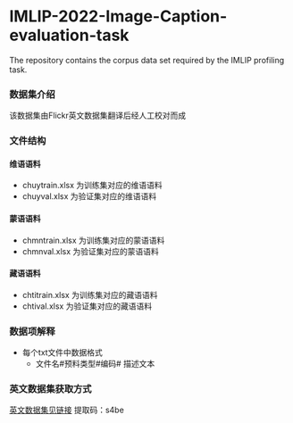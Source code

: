 # IMLIP-2022-Image-Caption-evaluation-task
The repository contains the corpus data set required by the IMLIP profiling task.
### 数据集介绍  
该数据集由Flickr英文数据集翻译后经人工校对而成  
### 文件结构  
#### 维语语料  
- chuytrain.xlsx 为训练集对应的维语语料  
- chuyval.xlsx 为验证集对应的维语语料  
#### 蒙语语料  
- chmntrain.xlsx 为训练集对应的蒙语语料  
- chmnval.xlsx 为验证集对应的蒙语语料  
#### 藏语语料  
- chtitrain.xlsx 为训练集对应的藏语语料  
- chtival.xlsx 为验证集对应的藏语语料  
### 数据项解释  
- 每个txt文件中数据格式  
  -  文件名#预料类型#编码# 描述文本
### 英文数据集获取方式
[英文数据集见链接](https://pan.baidu.com/s/1LRlQUL1MRipPL4MLOdExzg)
提取码：s4be
